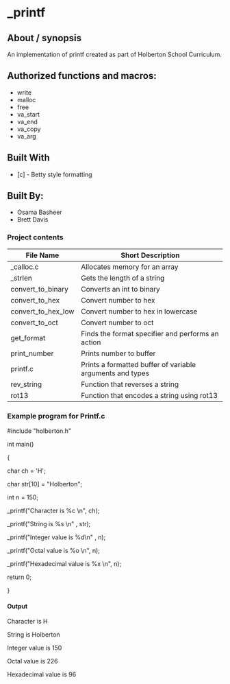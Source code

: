# _printf

## About / synopsis
An implementation of printf created as part of Holberton School Curriculum.

## Authorized functions and macros:
* write
* malloc
* free
* va_start
* va_end
* va_copy
* va_arg

## Built With

* [c] - Betty style formatting

## Built By:
* Osama Basheer
* Brett Davis

### Project contents

| File Name | Short Description |
| --- | --- |
|_calloc.c|Allocates memory for an array|
|_strlen|Gets the length of a string|
|convert_to_binary|Converts an int to binary|
|convert_to_hex|Convert number to hex|
|convert_to_hex_low|Convert number to hex in lowercase|
|convert_to_oct|Convert number to oct|
|get_format|Finds the format specifier and performs an action|
|print_number|Prints number to  buffer|
|printf.c|Prints a formatted buffer of variable arguments and types|
|rev_string|Function that reverses a string|
|rot13|Function that encodes a string using rot13|

### Example program for Printf.c

#include "holberton.h"

int main()

{

   char ch = 'H';

   char str[10] = "Holberton";

   int n = 150;

   _printf("Character is %c \n", ch);

   _printf("String is %s \n" , str);

   _printf("Integer value is %d\n" , n);

   _printf("Octal value is %o \n", n);

   _printf("Hexadecimal value is %x \n", n);

   return 0;

}

#### Output
Character is H

String is Holberton

Integer value is 150

Octal value is 226

Hexadecimal value is 96
